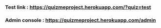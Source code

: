 
### Test link : https://quizmeproject.herokuapp.com/?quiz=test 
### Admin console : https://quizmeproject.herokuapp.com/admin
